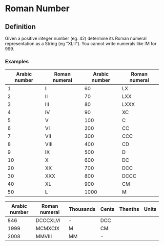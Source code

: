 # Roman Number
## Definition
Given a positive integer number (eg. 42) determine its Roman numeral representation as a String (eg "XLII"). You cannot write numerals like IM for 999.

### Examples

| Arabic number | Roman numeral  | Arabic number | Roman numeral  | 
| ------------- | -------------- | ------------- | -------------- | 
| 1 | I | 60            | LX             | 
| 2 | II |       70	     |       LXX      | 
| 3 | III     |       80	     |       LXXX     | 
| 4 | IV      |       90      |       XC       | 
| 5 | V	     |       100     |       C        | 
| 6 | VI	     |       200     |       CC       | 
| 7 | VII     |       300     |       CCC      | 
| 8 | VIII    |       400     |       CD       | 
|       9       |        IX	     |       500     |       D        | 
|      10       |        X	     |       600     |       DC       | 
|      20       |        XX	     |       700     |       DCC      | 
|      30       |        XXX     |       800     |       DCCC     | 
|      40       |        XL      |       900     |       CM       | 
|      50       |        L	     |       1000    |       M        | 


| Arabic number | Roman numeral | Thousands     | Cents         | Thenths       | Units         |
| ------------- | ------------- | ------------- | ------------- | ------------- | ------------- |
|       846     |  DCCCXLVI	    |       -	    |       DCC      |               |               |
|      1999     |  MCMXCIX      |       M	    |       CM     |               |               | 
|      2008     |  MMVIII       |       MM	    |       -    |               |               |

